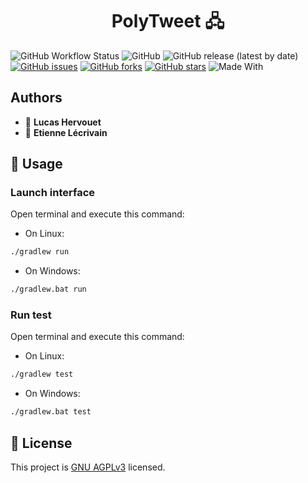 <h1 align="center">PolyTweet 🖧</h1>

![GitHub Workflow Status](https://img.shields.io/github/workflow/status/etienne912/PolyTweet/CI)
![GitHub](https://img.shields.io/github/license/etienne912/PolyTweet)
![GitHub release (latest by date)](https://img.shields.io/github/v/release/etienne912/PolyTweet)
[![GitHub issues](https://img.shields.io/github/issues/etienne912/PolyTweet)](https://github.com/etienne912/PolyTweet/issues)
[![GitHub forks](https://img.shields.io/github/forks/etienne912/PolyTweet)](https://github.com/etienne912/PolyTweet/network)
[![GitHub stars](https://img.shields.io/github/stars/etienne912/PolyTweet)](https://github.com/etienne912/PolyTweet/stargazers)
![Made With](https://img.shields.io/badge/made_with-java-white)

## Authors

- 👤 **Lucas Hervouet**
- 👤 **Etienne Lécrivain**

## 🚀 Usage

### Launch interface

Open terminal and execute this command:
- On Linux:

```sh
./gradlew run
```

- On Windows:
```sh
./gradlew.bat run
```

### Run test

Open terminal and execute this command:
- On Linux:
```sh
./gradlew test
```

- On Windows:
```sh
./gradlew.bat test
```

## 📝 License

This project is [GNU AGPLv3](https://github.com/etienne912/PolyTweet/blob/master/LICENSE) licensed.
